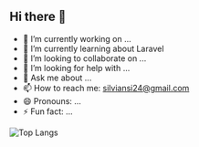 ## Hi there 👋

<!--
**silviansi/silviansi** is a ✨ _special_ ✨ repository because its `README.md` (this file) appears on your GitHub profile.

Here are some ideas to get you started:-->

- 🔭 I’m currently working on ...
- 🌱 I’m currently learning about Laravel
- 👯 I’m looking to collaborate on ...
- 🤔 I’m looking for help with ...
- 💬 Ask me about ...
- 📫 How to reach me: silviansi24@gmail.com
- 😄 Pronouns: ...
- ⚡ Fun fact: ...

![Top Langs](https://github-readme-stats.vercel.app/api/top-langs/?username=silviansi&layout=compact)
